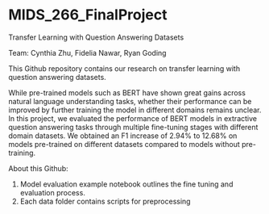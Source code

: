 # MIDS_266_FinalProject
Transfer Learning with Question Answering Datasets

Team: Cynthia Zhu, Fidelia Nawar, Ryan Goding

This Github repository contains our research on transfer learning with question answering datasets. 

While pre-trained models such as BERT have shown great gains across natural language understanding tasks, whether their performance can be improved by further training the model in different domains remains unclear. In this project, we evaluated the performance of BERT models in extractive question answering tasks through multiple fine-tuning stages with different domain datasets. We obtained an F1 increase of 2.94% to 12.68% on models pre-trained on different datasets compared to models without pre-training. 

About this Github: 
1. Model evaluation example notebook outlines the fine tuning and evaluation process. 
2. Each data folder contains scripts for preprocessing
